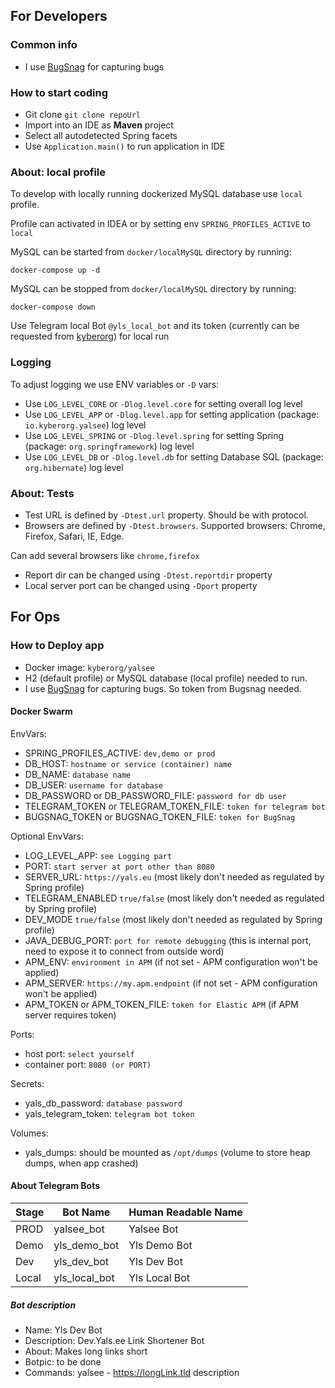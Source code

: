 ## For Developers

### Common info

* I use [BugSnag](https://app.bugsnag.com/yalsee/yalsee/errors) for capturing bugs

### How to start coding

* Git clone ``` git clone repoUrl ```
* Import into an IDE as **Maven** project
* Select all autodetected Spring facets
* Use ``` Application.main() ``` to run application in IDE

### About: local profile
To develop with locally running dockerized MySQL database use `local` profile.

Profile can activated in IDEA or by setting env `SPRING_PROFILES_ACTIVE` to `local`

MySQL can be started from `docker/localMySQL` directory by running:

```shell script
docker-compose up -d
``` 

MySQL can be stopped from `docker/localMySQL` directory by running:

```shell script
docker-compose down
```

Use Telegram local Bot `@yls_local_bot` and its token (currently can be requested from [kyberorg](mailto:root@kyberorg.io)) for local run

### Logging
To adjust logging we use ENV variables or `-D` vars:

* Use `LOG_LEVEL_CORE` or `-Dlog.level.core` for setting overall log level
* Use `LOG_LEVEL_APP` or `-Dlog.level.app` for setting application (package: `io.kyberorg.yalsee`) log level
* Use `LOG_LEVEL_SPRING` or `-Dlog.level.spring` for setting Spring (package: `org.springframework`) log level
* Use `LOG_LEVEL_DB` or `-Dlog.level.db` for setting Database SQL (package: `org.hibernate`) log level

### About: Tests
* Test URL is defined by `-Dtest.url` property. Should be with protocol.
* Browsers are defined by `-Dtest.browsers`. Supported browsers: Chrome, Firefox, Safari, IE, Edge.

Can add several browsers like `chrome,firefox`

* Report dir can be changed using `-Dtest.reportdir` property
* Local server port can be changed using `-Dport` property

## For Ops
### How to Deploy app

* Docker image: `kyberorg/yalsee`
* H2 (default profile) or MySQL database (local profile) needed to run.
* I use [BugSnag](https://app.bugsnag.com/yalsee/yalsee/errors) for capturing bugs. So token from Bugsnag needed.

#### Docker Swarm

EnvVars:

* SPRING_PROFILES_ACTIVE: `dev,demo or prod`
* DB_HOST: `hostname or service (container) name`
* DB_NAME: `database name`
* DB_USER: `username for database`
* DB_PASSWORD or DB_PASSWORD_FILE: `password for db user`
* TELEGRAM_TOKEN or TELEGRAM_TOKEN_FILE: `token for telegram bot`
* BUGSNAG_TOKEN or BUGSNAG_TOKEN_FILE: `token for BugSnag`

Optional EnvVars:

* LOG_LEVEL_APP: `see Logging part`
* PORT: `start server at port other than 8080 `
* SERVER_URL: `https://yals.eu` (most likely don't needed as regulated by Spring profile)
* TELEGRAM_ENABLED `true/false` (most likely don't needed as regulated by Spring profile)
* DEV_MODE `true/false` (most likely don't needed as regulated by Spring profile)
* JAVA_DEBUG_PORT: `port for remote debugging` (this is internal port, need to expose it to connect from outside word)
* APM_ENV: `environment in APM` (if not set - APM configuration won't be applied)
* APM_SERVER: `https://my.apm.endpoint` (if not set - APM configuration won't be applied)
* APM_TOKEN or APM_TOKEN_FILE: `token for Elastic APM` (if APM server requires token)

Ports:

* host port: `select yourself`
* container port: `8080 (or PORT)`

Secrets:

* yals_db_password: `database password`
* yals_telegram_token: `telegram bot token`

Volumes:

* yals_dumps: should be mounted as `/opt/dumps` (volume to store heap dumps, when app crashed)

#### About Telegram Bots
| Stage     | Bot Name       | Human Readable Name | 
|-----------|----------------|---------------------|
| PROD      | yalsee_bot     | Yalsee Bot          |
| Demo      | yls_demo_bot   | Yls Demo Bot        | 
| Dev       | yls_dev_bot    | Yls Dev Bot         | 
| Local     | yls_local_bot  | Yls Local Bot       |

##### Bot description 
* Name: Yls Dev Bot
* Description: Dev.Yals.ee Link Shortener Bot
* About: Makes long links short
* Botpic: to be done
* Commands: yalsee - https://longLink.tld description 
